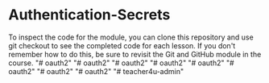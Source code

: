 # Authentication-Secrets

To inspect the code for the module, you can clone this repository and use git checkout to see the completed code for each lesson. If you don't remember how to do this, be sure to revisit the Git and GitHub module in the course.
"# oauth2" 
"# oauth2" 
"# oauth2" 
"# oauth2" 
"# oauth2" 
"# oauth2" 
"# oauth2" 
"# oauth2" 
"# teacher4u-admin" 
